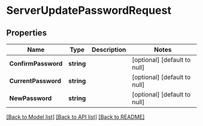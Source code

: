 # ServerUpdatePasswordRequest

## Properties
Name | Type | Description | Notes
------------ | ------------- | ------------- | -------------
**ConfirmPassword** | **string** |  | [optional] [default to null]
**CurrentPassword** | **string** |  | [optional] [default to null]
**NewPassword** | **string** |  | [optional] [default to null]

[[Back to Model list]](../README.md#documentation-for-models) [[Back to API list]](../README.md#documentation-for-api-endpoints) [[Back to README]](../README.md)

